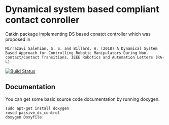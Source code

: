 # Dynamical system based compliant contact conroller

Catkin package implementing DS based conatct controller which was proposed in

```
Mirrazavi Salehian, S. S. and Billard, A. (2018) A Dynamical System Based Approach for Controlling Robotic Manipulators During Non-contact/Contact Transitions. IEEE Robotics and Automation Letters (RA-L).
```

[![Build Status](https://magnum.travis-ci.com/epfl-lasa/passive-ds-control.svg?token=BqUQb763tsVV4QyzLgBy&branch=master)](https://magnum.travis-ci.com/epfl-lasa/passive-ds-control)


## Documentation
You can get some basic source code documentation by running doxygen.

```
sudo apt-get install doxygen
roscd passive_ds_control
doxygen Doxyfile
```
